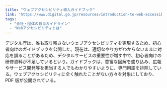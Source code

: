 ```yaml
---
title: "ウェブアクセシビリティ導入ガイドブック"
link: "https://www.digital.go.jp/resources/introduction-to-web-accessibility-guidebook/"
tags:
  - "会社・団体の独自ガイドライン"
  - "Webアクセシビリティとは"
---
```


デジタル庁は、誰も取り残さないウェブアクセシビリティを実現するため、初心者向けのガイドブックを公開した。現在は、適切なやり方がわからないままに対応を誤ることがあるため、デジタルサービスの重要性が増す中で、初心者向けの研修資料が不足しているという。ガイドブックは、豊富な図解を盛り込み、広報やサービス開発等を担当する人でもわかりやすいように、専門用語を排除している。ウェブアクセシビリティに全く触れたことがない方々を対象にしており、PDF 版が公開されている。
